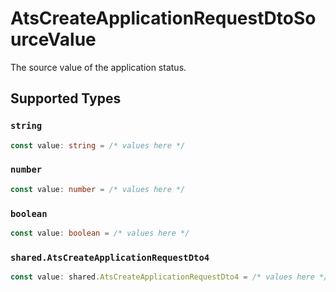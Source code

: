 # AtsCreateApplicationRequestDtoSourceValue

The source value of the application status.


## Supported Types

### `string`

```typescript
const value: string = /* values here */
```

### `number`

```typescript
const value: number = /* values here */
```

### `boolean`

```typescript
const value: boolean = /* values here */
```

### `shared.AtsCreateApplicationRequestDto4`

```typescript
const value: shared.AtsCreateApplicationRequestDto4 = /* values here */
```


